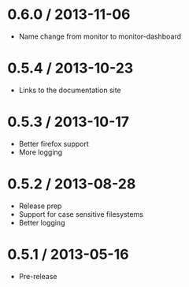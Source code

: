 0.6.0 / 2013-11-06
==================

  * Name change from monitor to monitor-dashboard

0.5.4 / 2013-10-23
==================

  * Links to the documentation site

0.5.3 / 2013-10-17
==================

  * Better firefox support
  * More logging

0.5.2 / 2013-08-28
==================

  * Release prep
  * Support for case sensitive filesystems
  * Better logging

0.5.1 / 2013-05-16
==================

  * Pre-release
